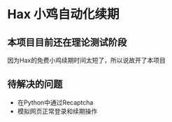 # Hax 小鸡自动化续期

## 本项目目前还在理论测试阶段

因为Hax的免费小鸡续期时间太短了，所以说故开了本项目

## 待解决的问题

* 在Python中通过Recaptcha
* 模拟网页正常登录和续期操作